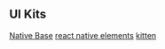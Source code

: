 ## UI Kits
[Native Base](https://nativebase.io/)
[react native elements](https://reactnativeelements.com/)
[kitten](https://akveo.github.io/react-native-ui-kitten/)
